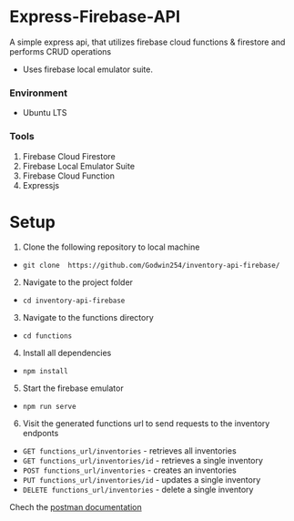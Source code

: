 # Express-Firebase-API
A simple express api, that utilizes firebase cloud functions & firestore and performs CRUD operations
- Uses firebase local emulator suite.

### Environment
- Ubuntu LTS

### Tools
1. Firebase Cloud Firestore
2. Firebase Local Emulator Suite
3. Firebase Cloud Function
4. Expressjs


# Setup
1. Clone the following repository to local machine
- `git clone  https://github.com/Godwin254/inventory-api-firebase/`

2. Navigate to the project folder
- `cd inventory-api-firebase`

3. Navigate to the functions directory
- `cd functions`

4. Install all dependencies
- `npm install`

5. Start the firebase emulator
- `npm run serve`

6. Visit the generated functions url to send requests to the inventory endponts
- `GET functions_url/inventories` - retrieves all inventories
- `GET functions_url/inventories/id` - retrieves a single inventory
- `POST functions_url/inventories` - creates an inventories
- `PUT functions_url/inventories/id` - updates a single inventory
- `DELETE functions_url/inventories` - delete a single inventory

Chech the [postman documentation](https://documenter.getpostman.com/view/14678284/2s93CEwwXo)
